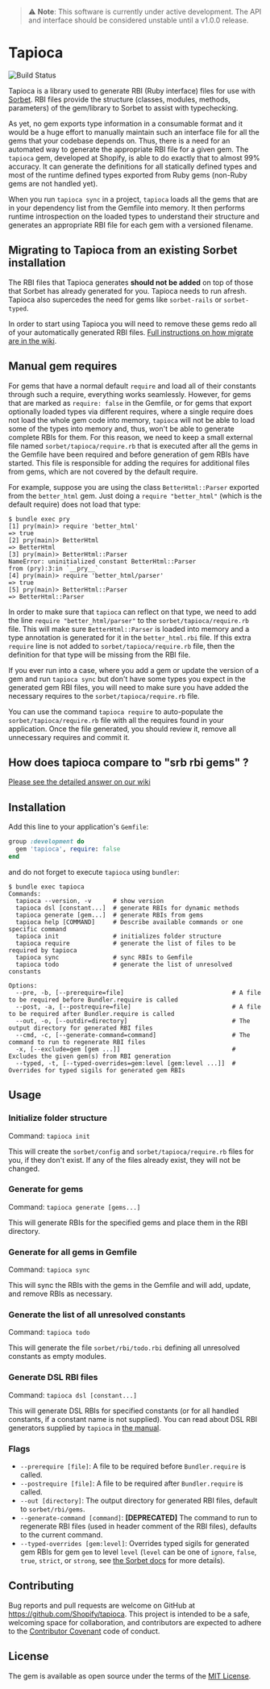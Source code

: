 > :warning: **Note**: This software is currently under active development. The API and interface should be considered unstable until a v1.0.0 release.

# Tapioca

![Build Status](https://github.com/Shopify/tapioca/workflows/CI/badge.svg)

Tapioca is a library used to generate RBI (Ruby interface) files for use with [Sorbet](https://sorbet.org). RBI files provide the structure (classes, modules, methods, parameters) of the gem/library to Sorbet to assist with typechecking.

As yet, no gem exports type information in a consumable format and it would be a huge effort to manually maintain such an interface file for all the gems that your codebase depends on. Thus, there is a need for an automated way to generate the appropriate RBI file for a given gem. The `tapioca` gem, developed at Shopify, is able to do exactly that to almost 99% accuracy. It can generate the definitions for all statically defined types and most of the runtime defined types exported from Ruby gems (non-Ruby gems are not handled yet).

When you run `tapioca sync` in a project, `tapioca` loads all the gems that are in your dependency list from the Gemfile into memory. It then performs runtime introspection on the loaded types to understand their structure and generates an appropriate RBI file for each gem with a versioned filename.

## Migrating to Tapioca from an existing Sorbet installation

The RBI files that Tapioca generates **should not be added** on top of those that Sorbet has already generated for you. Tapioca needs to run afresh. Tapioca also supercedes the need for gems like `sorbet-rails` or `sorbet-typed`. 

In order to start using Tapioca you will need to remove these gems redo all of your automatically generated RBI files. [Full instructions on how  migrate are in the wiki](https://github.com/Shopify/tapioca/wiki/Migrating-to-Tapioca). 

## Manual gem requires

For gems that have a normal default `require` and load all of their constants through such a require, everything works seamlessly. However, for gems that are marked as `require: false` in the Gemfile, or for gems that export optionally loaded types via different requires, where a single require does not load the whole gem code into memory, `tapioca` will not be able to load some of the types into memory and, thus, won't be able to generate complete RBIs for them. For this reason, we need to keep a small external file named `sorbet/tapioca/require.rb` that is executed after all the gems in the Gemfile have been required and before generation of gem RBIs have started. This file is responsible for adding the requires for additional files from gems, which are not covered by the default require.

For example, suppose you are using the class `BetterHtml::Parser` exported from the `better_html` gem. Just doing a `require "better_html"` (which is the default require) does not load that type:

```shell
$ bundle exec pry
[1] pry(main)> require 'better_html'
=> true
[2] pry(main)> BetterHtml
=> BetterHtml
[3] pry(main)> BetterHtml::Parser
NameError: uninitialized constant BetterHtml::Parser
from (pry):3:in `__pry__`
[4] pry(main)> require 'better_html/parser'
=> true
[5] pry(main)> BetterHtml::Parser
=> BetterHtml::Parser
```

In order to make sure that `tapioca` can reflect on that type, we need to add the line `require "better_html/parser"` to the `sorbet/tapioca/require.rb` file. This will make sure `BetterHtml::Parser` is loaded into memory and a type annotation is generated for it in the `better_html.rbi` file. If this extra `require` line is not added to `sorbet/tapioca/require.rb` file, then the definition for that type will be missing from the RBI file.

If you ever run into a case, where you add a gem or update the version of a gem and run `tapioca sync` but don't have some types you expect in the generated gem RBI files, you will need to make sure you have added the necessary requires to the `sorbet/tapioca/require.rb` file.

You can use the command `tapioca require` to auto-populate the `sorbet/tapioca/require.rb` file with all the requires found
in your application. Once the file generated, you should review it, remove all unnecessary requires and commit it.

## How does tapioca compare to "srb rbi gems" ?

[Please see the detailed answer on our wiki](https://github.com/Shopify/tapioca/wiki/How-does-tapioca-compare-to-%22srb-rbi-gems%22-%3F)

## Installation

Add this line to your application's `Gemfile`:

```ruby
group :development do
  gem 'tapioca', require: false
end
```

and do not forget to execute `tapioca` using `bundler`:

```shell
$ bundle exec tapioca
Commands:
  tapioca --version, -v      # show version
  tapioca dsl [constant...]  # generate RBIs for dynamic methods
  tapioca generate [gem...]  # generate RBIs from gems
  tapioca help [COMMAND]     # Describe available commands or one specific command
  tapioca init               # initializes folder structure
  tapioca require            # generate the list of files to be required by tapioca
  tapioca sync               # sync RBIs to Gemfile
  tapioca todo               # generate the list of unresolved constants

Options:
  --pre, -b, [--prerequire=file]                              # A file to be required before Bundler.require is called
  --post, -a, [--postrequire=file]                            # A file to be required after Bundler.require is called
  --out, -o, [--outdir=directory]                             # The output directory for generated RBI files
  --cmd, -c, [--generate-command=command]                     # The command to run to regenerate RBI files
  -x, [--exclude=gem [gem ...]]                               # Excludes the given gem(s) from RBI generation
  --typed, -t, [--typed-overrides=gem:level [gem:level ...]]  # Overrides for typed sigils for generated gem RBIs
```

## Usage

### Initialize folder structure

Command: `tapioca init`

This will create the `sorbet/config` and `sorbet/tapioca/require.rb` files for you, if they don't exist. If any of the files already exist, they will not be changed.

### Generate for gems

Command: `tapioca generate [gems...]`

This will generate RBIs for the specified gems and place them in the RBI directory.

### Generate for all gems in Gemfile

Command: `tapioca sync`

This will sync the RBIs with the gems in the Gemfile and will add, update, and remove RBIs as necessary.

### Generate the list of all unresolved constants

Command: `tapioca todo`

This will generate the file `sorbet/rbi/todo.rbi` defining all unresolved constants as empty modules.

### Generate DSL RBI files

Command: `tapioca dsl [constant...]`

This will generate DSL RBIs for specified constants (or for all handled constants, if a constant name is not supplied). You can read about DSL RBI generators supplied by `tapioca` in [the manual](manual/generators.md).

### Flags

- `--prerequire [file]`: A file to be required before `Bundler.require` is called.
- `--postrequire [file]`: A file to be required after `Bundler.require` is called.
- `--out [directory]`: The output directory for generated RBI files, default to `sorbet/rbi/gems`.
- `--generate-command [command]`: **[DEPRECATED]** The command to run to regenerate RBI files (used in header comment of the RBI files), defaults to the current command.
- `--typed-overrides [gem:level]`: Overrides typed sigils for generated gem RBIs for gem `gem` to level `level` (`level` can be one of `ignore`, `false`, `true`, `strict`, or `strong`, see [the Sorbet docs](https://sorbet.org/docs/static#file-level-granularity-strictness-levels) for more details).

## Contributing

Bug reports and pull requests are welcome on GitHub at https://github.com/Shopify/tapioca. This project is intended to be a safe, welcoming space for collaboration, and contributors are expected to adhere to the [Contributor Covenant](https://github.com/Shopify/tapioca/blob/main/CODE_OF_CONDUCT.md) code of conduct.

## License

The gem is available as open source under the terms of the [MIT License](https://github.com/Shopify/tapioca/blob/main/LICENSE.txt).
